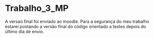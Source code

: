 # Trabalho_3_MP
A versao final foi enviado ao moodle. Para a segurança do meu trabalho estarei postando a versão final
do código orientado a testes depois do último dia de envio.
